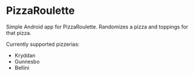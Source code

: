 # PizzaRoulette
Simple Android app for PizzaRoulette. Randomizes a pizza and toppings for that pizza.

Currently supported pizzerias:
* Kryddan
* Gunnesbo
* Bellini
